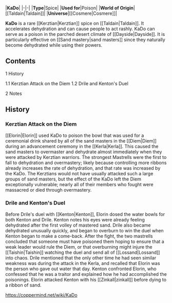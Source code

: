 |**KaDo**|
|-|-|
|**Type**|Spice|
|**Used for**|Poison|
|**World of Origin**|[[Taldain\|Taldain]]|
|**Universe**|[[Cosmere\|Cosmere]]|

**KaDo** is a rare [[Kerztian\|Kerztian]] spice on [[Taldain\|Taldain]]. It accelerates dehydration and can cause people to act rashly. KaDo can serve as a poison in the parched desert climate of [[Dayside\|Dayside]]. It is particularly effective on [[Sand mastery\|sand masters]] since they naturally become dehydrated while using their powers.

## Contents

1 History

1.1 Kerztian Attack on the Diem
1.2 Drile and Kenton's Duel


2 Notes


## History
### Kerztian Attack on the Diem
[[Elorin\|Elorin]] used KaDo to poison the bowl that was used for a ceremonial drink shared by all of the sand masters in the [[Diem\|Diem]] during an advancement ceremony in the [[Kerla\|Kerla]]. This caused the sand masters to overmaster and dehydrate almost immediately when they were attacked by Kerztian warriors. The strongest Mastrells were the first to fall to dehydration and overmastery; likely because controlling more ribbons already increases the rate of dehydration, and that rate was increased by the KaDo.
The Kerztians would not have usually attacked such a large groups of sand masters, but the effect of the KaDo left the Diem exceptionally vulnerable; nearly all of their members who fought were massacred or died through overmastery.

### Drile and Kenton's Duel
Before Drile's duel with [[Kenton\|Kenton]], Elorin dosed the water bowls for both Kenton and Drile. Kenton notes his eyes were already feeling dehydrated after the first volley of mastered sand. Drile also became dehydrated unusually quickly, and began to overburn to win the duel when Kenton began to make a come-back.
After the fight, the two mastrells concluded that someone must have poisoned them hoping to ensure that a weak leader would rule the Diem, or that overburning might injure the [[Taishin\|Taishin]] watching the duel and send all of [[Lossand\|Lossand]] into chaos. Drile mentioned that the only other time he had seen similar weakness was during the attack in the Kerla, and recalled that Elorin was the person who gave out water that day.
Kenton confronted Elorin, who confessed that he was a traitor and explained how he had accomplished the poisonings. Elorin attacked Kenton with his [[Zinkall\|zinkall]] before dying to a ribbon of sand.



https://coppermind.net/wiki/KaDo